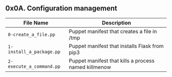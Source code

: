 ## 0x0A. Configuration management 

| File Name | Description     |
| ------------ | ------------    |
| `0-create_a_file.pp` | Puppet manifest that creates a file in /tmp |
| `1-install_a_package.pp` | Puppet manifest that installs Flask from pip3 |
| `2-execute_a_command.pp` | Puppet manifest that kills a process named killmenow |
